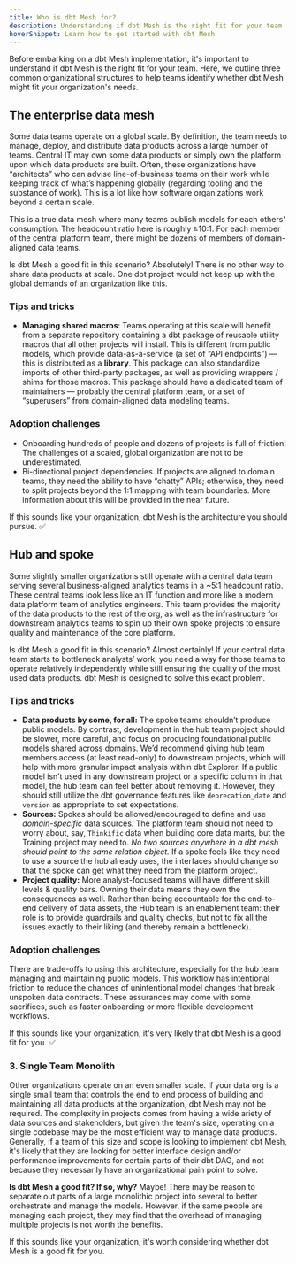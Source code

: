 ```yaml
---
title: Who is dbt Mesh for?
description: Understanding if dbt Mesh is the right fit for your team
hoverSnippet: Learn how to get started with dbt Mesh
---
```


Before embarking on a dbt Mesh implementation, it's important to understand if dbt Mesh is the right fit for your team. Here, we outline three common organizational structures to help teams identify whether dbt Mesh might fit your organization's needs. 

## The enterprise data mesh

Some data teams operate on a global scale. By definition, the team needs to manage, deploy, and distribute data products across a large number of teams. Central IT may own some data products or simply own the platform upon which data products are built. Often, these organizations have “architects” who can advise line-of-business teams on their work while keeping track of what’s happening globally (regarding tooling and the substance of work). This is a lot like how software organizations work beyond a certain scale.

This is a true data mesh where many teams publish models for each others' consumption. The headcount ratio here is roughly ≥10:1. For each member of the central platform team, there might be dozens of members of domain-aligned data teams.

Is dbt Mesh a good fit in this scenario? Absolutely! There is no other way to share data products at scale. One dbt project would not keep up with the global demands of an organization like this.

### Tips and tricks

- **Managing shared macros**: Teams operating at this scale will benefit from a separate repository containing a dbt package of reusable utility macros that all other projects will install. This is different from public models, which provide data-as-a-service (a set of “API endpoints”) — this is distributed as a **library**. This package can also standardize imports of other third-party packages, as well as providing wrappers / shims for those macros. This package should have a dedicated team of maintainers — probably the central platform team, or a set of “superusers” from domain-aligned data modeling teams.

### Adoption challenges

- Onboarding hundreds of people and dozens of projects is full of friction! The challenges of a scaled, global organization are not to be underestimated.
- Bi-directional project dependencies. If projects are aligned to domain teams, they need the ability to have “chatty” APIs; otherwise, they need to split projects beyond the 1:1 mapping with team boundaries. More information about this will be provided in the near future. 

If this sounds like your organization, dbt Mesh is the architecture you should pursue. ✅

## Hub and spoke

Some slightly smaller organizations still operate with a central data team serving several business-aligned analytics teams in a ~5:1 headcount ratio. These central teams look less like an IT function and more like a modern data platform team of analytics engineers. This team provides the majority of the data products to the rest of the org, as well as the infrastructure for downstream analytics teams to spin up their own spoke projects to ensure quality and maintenance of the core platform.

Is dbt Mesh a good fit in this scenario? Almost certainly! If your central data team starts to bottleneck analysts’ work, you need a way for those teams to operate relatively independently while still ensuring the quality of the most used data products. dbt Mesh is designed to solve this exact problem.

### Tips and tricks

- **Data products by some, for all:** The spoke teams shouldn’t produce public models. By contrast, development in the hub team project should be slower, more careful, and focus on producing foundational public models shared across domains. We’d recommend giving hub team members access (at least read-only) to downstream projects, which will help with more granular impact analysis within dbt Explorer. If a public model isn’t used in any downstream project or a specific column in that model, the hub team can feel better about removing it. However, they should still utilize the dbt governance features like `deprecation_date` and `version` as appropriate to set expectations.
- **Sources:** Spokes should be allowed/encouraged to define and use _domain-specific_ data sources. The platform team should not need to worry about, say, `Thinkific` data when building core data marts, but the Training project may need to. _No two sources anywhere in a dbt mesh should point to the same relation object._ If a spoke feels like they need to use a source the hub already uses, the interfaces should change so that the spoke can get what they need from the platform project.
- **Project quality:** More analyst-focused teams will have different skill levels & quality bars. Owning their data means they own the consequences as well. Rather than being accountable for the end-to-end delivery of data assets, the Hub team is an enablement team: their role is to provide guardrails and quality checks, but not to fix all the issues exactly to their liking (and thereby remain a bottleneck).

### Adoption challenges

There are trade-offs to using this architecture, especially for the hub team managing and maintaining public models. This workflow has intentional friction to reduce the chances of unintentional model changes that break unspoken data contracts. These assurances may come with some sacrifices, such as faster onboarding or more flexible development workflows.

If this sounds like your organization, it's very likely that dbt Mesh is a good fit for you. ✅

### 3. Single Team Monolith

Other organizations operate on an even smaller scale. If your data org is a single small team that controls the end to end process of building and maintaining all data products at the organization, dbt Mesh may not be required. The complexity in projects comes from having a wide ariety of data sources and stakeholders, but given the team's size, operating on a single codebase may be the most efficient way to manage data products. Generally, if a team of this size and scope is looking to implement dbt Mesh, it's likely that they are looking for better interface design and/or performance improvements for certain parts of their dbt DAG, and not because they necessarily have an organizational pain point to solve.

**Is dbt Mesh a good fit? If so, why?**  Maybe! There may be reason to separate out parts of a large monolithic project into several to better orchestrate and manage the models. However, if the same people are managing each project, they may find that the overhead of managing multiple projects is not worth the benefits.

If this sounds like your organization, it's worth considering whether dbt Mesh is a good fit for you.
